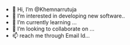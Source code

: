 - 👋 Hi, I’m @Khemnarrutuja
- 👀 I’m interested in developing new software..
- 🌱 I’m currently learning ...
- 💞️ I’m looking to collaborate on ...
- 📫 reach me through Email Id...

<!---
Khemnarrutuja/Khemnarrutuja is a ✨ special ✨ repository because its `README.md` (this file) appears on your GitHub profile.
You can click the Preview link to take a look at your changes.
--->
